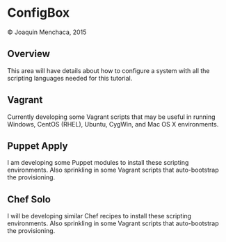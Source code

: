 # ConfigBox

© Joaquin Menchaca, 2015

## Overview

This area will have details about how to configure a system with all the scripting languages needed for this tutorial.

## Vagrant

Currently developing some Vagrant scripts that may be useful in running Windows, CentOS (RHEL), Ubuntu, CygWin, and Mac OS X environments.

## Puppet Apply

I am developing some Puppet modules to install these scripting environments.  Also sprinkling in some Vagrant scripts that auto-bootstrap the provisioning.

## Chef Solo

I will be developing similar Chef recipes to install these scripting environments. Also sprinkling in some Vagrant scripts that auto-bootstrap the provisioning.
